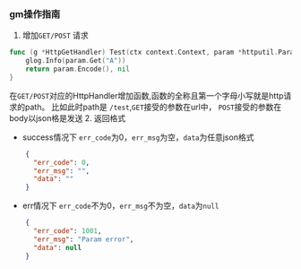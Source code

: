 ### **gm操作指南**

1. 增加`GET/POST` 请求

```go
func (g *HttpGetHandler) Test(ctx context.Context, param *httputil.Params) (string, error) {
    glog.Info(param.Get("A"))
    return param.Encode(), nil
}
```
在`GET/POST`对应的HttpHandler增加函数,函数的全称且第一个字母小写就是http请求的path。
比如此时path是 `/test`,`GET`接受的参数在url中，
`POST`接受的参数在body以json格是发送
2. 返回格式

- success情况下 `err_code`为0，`err_msg`为空，`data`为任意json格式
```json
    {
      "err_code": 0,
      "err_msg": "",
      "data": ""
    }
 ```

- err情况下  `err_code`不为0，`err_msg`不为空，`data`为`null`
```json
    {
      "err_code": 1001,
      "err_msg": "Param error",
      "data": null
    }
```